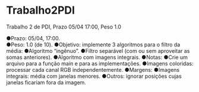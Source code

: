 # Trabalho2PDI
Trabalho 2 de PDI, Prazo 05/04 17:00, Peso 1.0

●Prazo: 05/04, 17:00.<br>
●Peso: 1.0 (de 10).
●Objetivo: implemente 3 algoritmos para o filtro da média:
●Algoritmo “ingênuo”.
●Filtro separável (com ou sem aproveitar as somas anteriores).
●Algoritmo com imagens integrais.
●Notas:
●Crie um arquivo para a função main e para as implementações.
●Imagens coloridas: processar cada canal RGB independentemente.
●Margens:
●Imagens integrais: média com janelas menores.
●Outros: ignorar posições cujas janelas ficariam fora da imagem.
